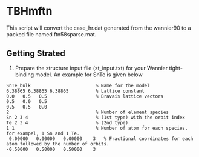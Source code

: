 # TBHmftn
This script will convert the case_hr.dat generated from the wannier90 to a packed file named ftn58sparse.mat.

## Getting Strated 
1) Prepare the structure input file (st_input.txt) for your Wannier tight-binding model. An example for SnTe is given below
```
SnTe_bulk                        % Name for the model
6.38865 6.38865 6.38865          % Lattice constant  
0.0   0.5   0.5                  % Bravais lattice vectors
0.5   0.0   0.5
0.5   0.5   0.0
2                                % Number of element species
Sn 2 3 4                         % (1st type) with the orbit index
Te 2 3 4                         % (2nd type)
1 1                              % Number of atom for each species, for exampel, 1 Sn and 1 Te. 
 0.00000   0.00000   0.00000	3   % Fractional coordinates for each atom followed by the number of orbits. 
-0.50000   0.50000   0.50000	3
```
